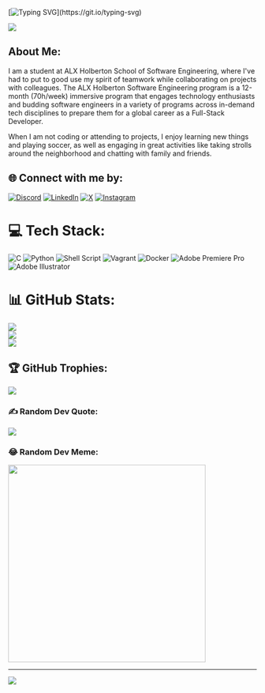 [![Typing SVG](https://readme-typing-svg.demolab.com?font=Fira+Code&pause=1000&color=65C3F7&random=false&width=435&lines=Hello+There!!;Welcome+to+My+GitHub+Profile+😊;I'm+Khlifa+Elbad.)](https://git.io/typing-svg)

<img src="https://camo.githubusercontent.com/c62fae9d5658ceb53190464e928473d3a14e30bc605180d8cd76a8eb5f71eca6/68747470733a2f2f6163656769662e636f6d2f77702d636f6e74656e742f75706c6f6164732f323032312f3466683577692f77656c636f6d652d352e676966" data-canonical-src="https://acegif.com/wp-content/uploads/2021/4fh5wi/welcome-5.gif" style="max-width: 100%; display: inline-block;" data-target="animated-image.originalImage">

## About Me:

I am a student at ALX Holberton School of Software Engineering, where I've had to put to good use my spirit of teamwork while collaborating on projects with colleagues. The ALX Holberton Software Engineering program is a 12-month (70h/week) immersive program that engages technology enthusiasts and budding software engineers in a variety of programs across in-demand tech disciplines to prepare them for a global career as a Full-Stack Developer.

When I am not coding or attending to projects, I enjoy learning new things and playing soccer, as well as engaging in great activities like taking strolls around the neighborhood and chatting with family and friends.

## 🌐 Connect with me by:
[![Discord](https://img.shields.io/badge/Discord-%237289DA.svg?logo=discord&logoColor=white)](https://discord.gg/khlifaelbad) [![LinkedIn](https://img.shields.io/badge/LinkedIn-%230077B5.svg?logo=linkedin&logoColor=white)](https://linkedin.com/in/khlifaelbad) [![X](https://img.shields.io/badge/X-black.svg?logo=X&logoColor=white)](https://x.com/KhlifaEbad) [![Instagram](https://img.shields.io/badge/Instagram.svg?logo=X&logoColor=white)](https://x.com/Khlifaelbad)

# 💻 Tech Stack:
![C](https://img.shields.io/badge/c-%2300599C.svg?style=for-the-badge&logo=c&logoColor=white) ![Python](https://img.shields.io/badge/python-3670A0?style=for-the-badge&logo=python&logoColor=ffdd54) ![Shell Script](https://img.shields.io/badge/shell_script-%23121011.svg?style=for-the-badge&logo=gnu-bash&logoColor=white) ![Vagrant](https://img.shields.io/badge/vagrant-%231563FF.svg?style=for-the-badge&logo=vagrant&logoColor=white) ![Docker](https://img.shields.io/badge/docker-%230db7ed.svg?style=for-the-badge&logo=docker&logoColor=white) ![Adobe Premiere Pro](https://img.shields.io/badge/Adobe%20Premiere%20Pro-9999FF.svg?style=for-the-badge&logo=Adobe%20Premiere%20Pro&logoColor=white) ![Adobe Illustrator](https://img.shields.io/badge/adobe%20illustrator-%23FF9A00.svg?style=for-the-badge&logo=adobe%20illustrator&logoColor=white) 
# 📊 GitHub Stats:
![](https://github-readme-stats.vercel.app/api?username=khlifaelbad&theme=radical&hide_border=false&include_all_commits=false&count_private=false)<br/>
![](https://github-readme-streak-stats.herokuapp.com/?user=khlifaelbad&theme=radical&hide_border=false)<br/>
![](https://github-readme-stats.vercel.app/api/top-langs/?username=khlifaelbad&theme=radical&hide_border=false&include_all_commits=false&count_private=false&layout=compact)

## 🏆 GitHub Trophies:
![](https://github-profile-trophy.vercel.app/?username=khlifaelbad&theme=radical&no-frame=true&no-bg=false&margin-w=4)

### ✍️ Random Dev Quote:   
![](https://quotes-github-readme.vercel.app/api?type=horizontal&theme=tokyonight)

### 😂 Random Dev Meme:
<img src='https://randommeme-five.vercel.app/' style="height: 400px;"/>

---
[![](https://visitcount.itsvg.in/api?id=khlifaelbad&icon=9&color=1)](https://visitcount.itsvg.in)

<!-- Proudly created with GPRM ( https://gprm.itsvg.in ) -->
